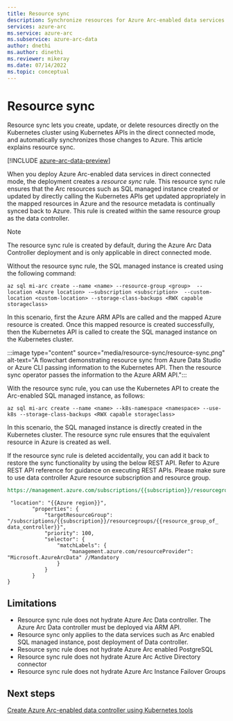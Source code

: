 ```yaml
---
title: Resource sync
description: Synchronize resources for Azure Arc-enabled data services in directly connected mode
services: azure-arc
ms.service: azure-arc
ms.subservice: azure-arc-data
author: dnethi
ms.author: dinethi
ms.reviewer: mikeray
ms.date: 07/14/2022
ms.topic: conceptual
---
```


# Resource sync

Resource sync lets you create, update, or delete resources directly on the Kubernetes cluster using Kubernetes APIs in the direct connected mode, and automatically synchronizes those changes to Azure. This article explains resource sync.

[!INCLUDE [azure-arc-data-preview](../../../includes/azure-arc-data-preview.md)]

When you deploy Azure Arc-enabled data services in direct connected mode, the deployment creates a *resource sync* rule. This resource sync rule ensures that the Arc resources such as SQL managed instance created or updated by directly calling the Kubernetes APIs get updated appropriately in the mapped resources in Azure and the resource metadata is continually synced back to Azure. This rule is created within the same resource group as the data controller. 

  > [!NOTE]
  > The resource sync rule is created by default, during the Azure Arc Data Controller deployment and is only applicable in direct connected mode.

Without the resource sync rule, the SQL managed instance is created using the following command:

```azurecli
az sql mi-arc create --name <name> --resource-group <group>  --location <Azure location> -–subscription <subscription>  --custom-location <custom-location> --storage-class-backups <RWX capable storageclass>
```

In this scenario, first the Azure ARM APIs are called and the mapped Azure resource is created. Once this mapped resource is created successfully, then the Kubernetes API is called to create the SQL managed instance on the Kubernetes cluster. 

:::image type="content" source="media/resource-sync/resource-sync.png" alt-text="A flowchart demonstrating resource sync from Azure Data Studio or Azure CLI passing information to the Kubernetes API. Then the resource sync operator passes the information to the Azure ARM API.":::

With the resource sync rule, you can use the Kubernetes API to create the Arc-enabled SQL managed instance, as follows:

```azurecli
az sql mi-arc create --name <name> --k8s-namespace <namespace> --use-k8s --storage-class-backups <RWX capable storageclass>
```

In this scenario, the SQL managed instance is directly created in the Kubernetes cluster. The resource sync rule ensures that the equivalent resource in Azure is created as well. 

If the resource sync rule is deleted accidentally, you can add it back to restore the sync functionality by using the below REST API. Refer to Azure REST API reference for  guidance on executing REST APIs. Please make sure to use data controller Azure resource subscription and resource group.


```rest
https://management.azure.com/subscriptions/{{subscription}}/resourcegroups/{{resource_group}}/providers/microsoft.extendedlocation/customlocations/{{custom_location_name}}/resourcesyncrules/defaultresourcesyncrule?api-version=2021-08-31-preview
```



```azurecli
 "location": "{{Azure region}}",
        "properties": {
            "targetResourceGroup": "/subscriptions/{{subscription}}/resourcegroups/{{resource_group_of_ data_controller}}",
            "priority": 100,
            "selector": {
                "matchLabels": {
                    "management.azure.com/resourceProvider": "Microsoft.AzureArcData" //Mandatory 
                }
            }
        }
}
```

## Limitations

- Resource sync rule does not hydrate Azure Arc Data controller. The Azure Arc Data controller must be deployed via ARM API. 
- Resource sync only applies to the data services such as Arc enabled SQL managed instance, post deployment of Data controller. 
- Resource sync rule does not hydrate Azure Arc enabled PostgreSQL
- Resource sync rule does not hydrate Azure Arc Active Directory connector
- Resource sync rule does not hydrate Azure Arc Instance Failover Groups

## Next steps

[Create Azure Arc-enabled data controller using Kubernetes tools](create-data-controller-using-kubernetes-native-tools.md)
